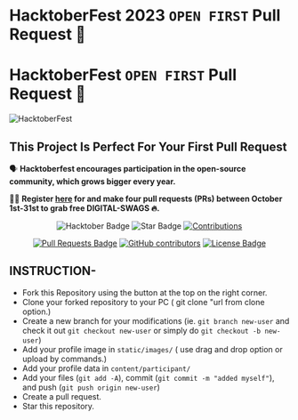 # HacktoberFest 2023 `OPEN FIRST` Pull Request 🎉 


# HacktoberFest  `OPEN FIRST` Pull Request 🎉 
![HacktoberFest](https://github.com/ossamamehmood/Hacktoberfest/raw/main/.github/logo.png)



## This Project Is Perfect For Your First Pull Request

🗣 **Hacktoberfest encourages participation in the open-source community, which grows bigger every year.**

📢📢 **Register [here](https://hacktoberfest.digitalocean.com) for and make four pull requests (PRs) between October 1st-31st to grab free DIGITAL-SWAGS 🔥.**

<div align="center">

<img src="https://img.shields.io/badge/hacktoberfest--blueviolet" alt="Hacktober Badge"/>
 <img src="https://img.shields.io/static/v1?label=%F0%9F%8C%9F&message=If%20Useful&style=style=flat&color=BC4E99" alt="Star Badge"/>
 <a href="https://github.com/ossamamehmood" ><img src="https://img.shields.io/badge/Contributions-welcome-violet.svg?style=flat&logo=git" alt="Contributions" /></a>

<a href="https://github.com/ossamamehmood/hacktoberfest/pulls"><img src="https://img.shields.io/github/issues-pr/ossamamehmood/hacktoberfest" alt="Pull Requests Badge"/></a>
<a href="https://github.com/ossamamehmood/hacktoberfest/graphs/contributors"><img alt="GitHub contributors" src="https://img.shields.io/github/contributors/ossamamehmood/hacktoberfest?color=2b9348"></a>
<a href="https://github.com/ossamamehmood/hacktoberfest/blob/master/LICENSE"><img src="https://img.shields.io/github/license/ossamamehmood/hacktoberfest?color=2b9348" alt="License Badge"/></a>

</div>

## INSTRUCTION- 

- Fork this Repository using the button at the top on the right corner.
- Clone your forked repository to your PC ( git clone "url from clone option.)
- Create a new branch for your modifications (ie. `git branch new-user` and check it out `git checkout new-user` or simply do `git checkout -b new-user`)
- Add your profile image in `static/images/` ( use drag and drop option or upload by commands.)
- Add your profile data in `content/participant/`
- Add your files (`git add -A`), commit (`git commit -m "added myself"`), and push (`git push origin new-user`)
- Create a pull request.
- Star this repository.

